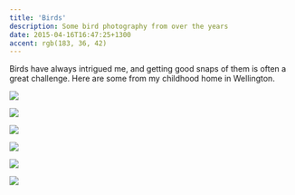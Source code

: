 ```yaml
---
title: 'Birds'
description: Some bird photography from over the years
date: 2015-04-16T16:47:25+1300
accent: rgb(183, 36, 42)
---
```


Birds have always intrigued me, and getting good snaps of them is often a great challenge. Here are some from my childhood home in Wellington.

![][1]

![][2]

![][3]

![][4]

![][5]

![][6]

[1]: ./birds-1.jpg
[2]: ./birds-2.jpg
[3]: ./birds-3.jpg
[4]: ./birds-4.jpg
[5]: ./birds-5.jpg
[6]: ./birds-6.jpg
